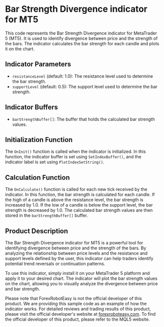 # Bar Strength Divergence indicator for MT5

This code represents the Bar Strength Divergence indicator for MetaTrader 5 (MT5). It is used to identify divergence between price and the strength of the bars. The indicator calculates the bar strength for each candle and plots it on the chart.

## Indicator Parameters

- `resistanceLevel` (default: 1.0): The resistance level used to determine the bar strength.
- `supportLevel` (default: 0.5): The support level used to determine the bar strength.

## Indicator Buffers

- `barStrengthBuffer[]`: The buffer that holds the calculated bar strength values.

## Initialization Function

The `OnInit()` function is called when the indicator is initialized. In this function, the indicator buffer is set using `SetIndexBuffer()`, and the indicator label is set using `PlotIndexSetString()`.

## Calculation Function

The `OnCalculate()` function is called for each new tick received by the indicator. In this function, the bar strength is calculated for each candle. If the high of a candle is above the resistance level, the bar strength is increased by 1.0. If the low of a candle is below the support level, the bar strength is decreased by 1.0. The calculated bar strength values are then stored in the `barStrengthBuffer[]` buffer.

## Product Description

The Bar Strength Divergence indicator for MT5 is a powerful tool for identifying divergence between price and the strength of the bars. By analyzing the relationship between price levels and the resistance and support levels defined by the user, this indicator can help traders identify potential trend reversals or continuation patterns.

To use this indicator, simply install it on your MetaTrader 5 platform and apply it to your desired chart. The indicator will plot the bar strength values on the chart, allowing you to visually analyze the divergence between price and bar strength.

Please note that ForexRobotEasy is not the official developer of this product. We are providing this sample code as an example of how the indicator works. For detailed reviews and trading results of this product, please visit the official developer's website at [forexroboteasy.com](https://forexroboteasy.com/forex-robot-review/review-bar-strength-divergence-indicator-for-mt5/). To find the official developer of this product, please refer to the MQL5 website.
